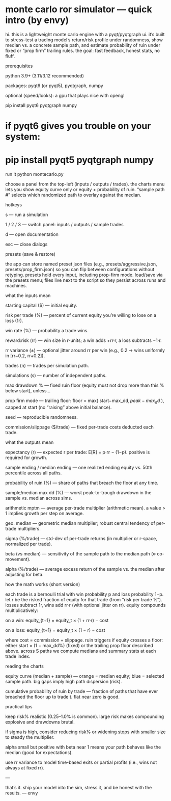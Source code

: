 # monte carlo ror simulator — quick intro (by envy)

hi. this is a lightweight monte carlo engine with a pyqt/pyqtgraph ui. it’s built to stress-test a trading model’s return/risk profile under randomness, show median vs. a concrete sample path, and estimate probability of ruin under fixed or “prop firm” trailing rules. the goal: fast feedback, honest stats, no fluff.

prerequisites

python 3.9+ (3.11/3.12 recommended)

packages: pyqt6 (or pyqt5), pyqtgraph, numpy

optional (speed/looks): a gpu that plays nice with opengl

pip install pyqt6 pyqtgraph numpy
# if pyqt6 gives you trouble on your system:
# pip install pyqt5 pyqtgraph numpy

run it
python montecarlo.py


choose a panel from the top-left (inputs / outputs / trades). the charts menu lets you show equity curve only or equity + probability of ruin. “sample path #” selects which randomized path to overlay against the median.

hotkeys

s — run a simulation

1 / 2 / 3 — switch panel: inputs / outputs / sample trades

d — open documentation

esc — close dialogs

presets (save & restore)

the app can store named preset json files (e.g., presets/aggressive.json, presets/prop_firm.json) so you can flip between configurations without retyping. presets hold every input, including prop-firm mode. load/save via the presets menu; files live next to the script so they persist across runs and machines.

what the inputs mean

starting capital ($) — initial equity.

risk per trade (%) — percent of current equity you’re willing to lose on a loss (1r).

win rate (%) — probability a trade wins.

reward:risk (rr) — win size in r-units; a win adds +rr·r, a loss subtracts −1·r.

rr variance (±) — optional jitter around rr per win (e.g., 0.2 → wins uniformly in [rr−0.2, rr+0.2]).

trades (n) — trades per simulation path.

simulations (s) — number of independent paths.

max drawdown % — fixed ruin floor (equity must not drop more than this % below start), unless…

prop firm mode — trailing floor: floor = max( start−max_dd$, peak−max_dd$ ), capped at start (no “raising” above initial balance).

seed — reproducible randomness.

commission/slippage ($/trade) — fixed per-trade costs deducted each trade.

what the outputs mean

expectancy (r) — expected r per trade: E[R] = p·rr − (1−p). positive is required for growth.

sample ending / median ending — one realized ending equity vs. 50th percentile across all paths.

probability of ruin (%) — share of paths that breach the floor at any time.

sample/median max dd (%) — worst peak-to-trough drawdown in the sample vs. median across sims.

arithmetic mptm — average per-trade multiplier (arithmetic mean). a value > 1 implies growth per step on average.

geo. median — geometric median multiplier; robust central tendency of per-trade multipliers.

sigma (%/trade) — std-dev of per-trade returns (in multiplier or r-space, normalized per trade).

beta (vs median) — sensitivity of the sample path to the median path (≈ co-movement).

alpha (%/trade) — average excess return of the sample vs. the median after adjusting for beta.

how the math works (short version)

each trade is a bernoulli trial with win probability p and loss probability 1−p. let r be the risked fraction of equity for that trade (from “risk per trade %”). losses subtract 1r, wins add rr·r (with optional jitter on rr). equity compounds multiplicatively:

on a win: equity_{t+1} = equity_t × (1 + rr·r) − cost

on a loss: equity_{t+1} = equity_t × (1 − r) − cost

where cost = commission + slippage. ruin triggers if equity crosses a floor: either start × (1 − max_dd%) (fixed) or the trailing prop floor described above. across S paths we compute medians and summary stats at each trade index.

reading the charts

equity curve (median + sample) — orange = median equity; blue = selected sample path. big gaps imply high path dispersion (risk).

cumulative probability of ruin by trade — fraction of paths that have ever breached the floor up to trade t. flat near zero is good.

practical tips

keep risk% realistic (0.25–1.0% is common). large risk makes compounding explosive and drawdowns brutal.

if sigma is high, consider reducing risk% or widening stops with smaller size to steady the multiplier.

alpha small but positive with beta near 1 means your path behaves like the median (good for expectations).

use rr variance to model time-based exits or partial profits (i.e., wins not always at fixed rr).

—

that’s it. ship your model into the sim, stress it, and be honest with the results.
— envy
